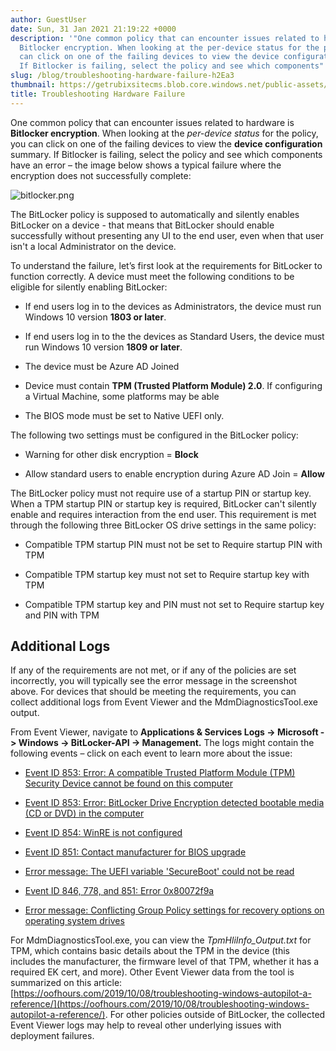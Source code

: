 ```yaml
---
author: GuestUser
date: Sun, 31 Jan 2021 21:19:22 +0000
description: '"One common policy that can encounter issues related to hardware is
  Bitlocker encryption. When looking at the per-device status for the policy, you
  can click on one of the failing devices to view the device configuration summary.
  If Bitlocker is failing, select the policy and see which components"'
slug: /blog/troubleshooting-hardware-failure-h2Ea3
thumbnail: https://getrubixsitecms.blob.core.windows.net/public-assets/content/v1/logo512.png
title: Troubleshooting Hardware Failure
---
```


One common policy that can encounter issues related to hardware is **Bitlocker encryption**. When looking at the _per-device status_ for the policy, you can click on one of the failing devices to view the **device configuration** summary. If Bitlocker is failing, select the policy and see which components have an error – the image below shows a typical failure where the encryption does not successfully complete:

![bitlocker.png](https://getrubixsitecms.blob.core.windows.net/public-assets/content/v1/5dd365a31aa1fd743bc30b8e/1612127514873-6DCTLQ382LI0TK3CSA91/bitlocker.png)

The BitLocker policy is supposed to automatically and silently enables BitLocker on a device - that means that BitLocker should enable successfully without presenting any UI to the end user, even when that user isn't a local Administrator on the device.

To understand the failure, let’s first look at the requirements for BitLocker to function correctly. A device must meet the following conditions to be eligible for silently enabling BitLocker:

-   If end users log in to the devices as Administrators, the device must run Windows 10 version **1803 or later**.
    
-   If end users log in to the the devices as Standard Users, the device must run Windows 10 version **1809 or later**.
    
-   The device must be Azure AD Joined
    
-   Device must contain **TPM (Trusted Platform Module) 2.0**. If configuring a Virtual Machine, some platforms may be able
    
-   The BIOS mode must be set to Native UEFI only.
    

The following two settings must be configured in the BitLocker policy:

-   Warning for other disk encryption = **Block**
    
-   Allow standard users to enable encryption during Azure AD Join = **Allow**
    

The BitLocker policy must not require use of a startup PIN or startup key. When a TPM startup PIN or startup key is required, BitLocker can't silently enable and requires interaction from the end user. This requirement is met through the following three BitLocker OS drive settings in the same policy:

-   Compatible TPM startup PIN must not be set to Require startup PIN with TPM
    
-   Compatible TPM startup key must not set to Require startup key with TPM
    
-   Compatible TPM startup key and PIN must not set to Require startup key and PIN with TPM
    

Additional Logs
---------------

If any of the requirements are not met, or if any of the policies are set incorrectly, you will typically see the error message in the screenshot above. For devices that should be meeting the requirements, you can collect additional logs from Event Viewer and the MdmDiagnosticsTool.exe output.

From Event Viewer, navigate to **Applications & Services Logs -> Microsoft -> Windows -> BitLocker-API -> Management.** The logs might contain the following events – click on each event to learn more about the issue:

-   [Event ID 853: Error: A compatible Trusted Platform Module (TPM) Security Device cannot be found on this computer](https://docs.microsoft.com/en-us/windows/security/information-protection/bitlocker/ts-bitlocker-intune-issues#issue-1)
    
-   [Event ID 853: Error: BitLocker Drive Encryption detected bootable media (CD or DVD) in the computer](https://docs.microsoft.com/en-us/windows/security/information-protection/bitlocker/ts-bitlocker-intune-issues#issue-2)
    
-   [Event ID 854: WinRE is not configured](https://docs.microsoft.com/en-us/windows/security/information-protection/bitlocker/ts-bitlocker-intune-issues#issue-3)
    
-   [Event ID 851: Contact manufacturer for BIOS upgrade](https://docs.microsoft.com/en-us/windows/security/information-protection/bitlocker/ts-bitlocker-intune-issues#issue-4)
    
-   [Error message: The UEFI variable 'SecureBoot' could not be read](https://docs.microsoft.com/en-us/windows/security/information-protection/bitlocker/ts-bitlocker-intune-issues#issue-6)
    
-   [Event ID 846, 778, and 851: Error 0x80072f9a](https://docs.microsoft.com/en-us/windows/security/information-protection/bitlocker/ts-bitlocker-intune-issues#issue-7)
    
-   [Error message: Conflicting Group Policy settings for recovery options on operating system drives](https://docs.microsoft.com/en-us/windows/security/information-protection/bitlocker/ts-bitlocker-intune-issues#issue-5)
    

For MdmDiagnosticsTool.exe, you can view the _TpmHliInfo\_Output.txt_ for TPM, which contains basic details about the TPM in the device (this includes the manufacturer, the firmware level of that TPM, whether it has a required EK cert, and more). Other Event Viewer data from the tool is summarized on this article: [https://oofhours.com/2019/10/08/troubleshooting-windows-autopilot-a-reference/](https://oofhours.com/2019/10/08/troubleshooting-windows-autopilot-a-reference/). For other policies outside of BitLocker, the collected Event Viewer logs may help to reveal other underlying issues with deployment failures.